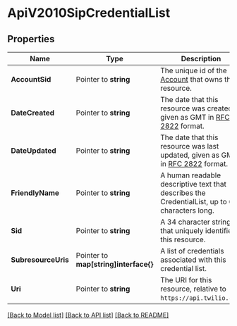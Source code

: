 # ApiV2010SipCredentialList

## Properties

Name | Type | Description | Notes
------------ | ------------- | ------------- | -------------
**AccountSid** | Pointer to **string** | The unique id of the [Account](https://www.twilio.com/docs/iam/api/account) that owns this resource. |
**DateCreated** | Pointer to **string** | The date that this resource was created, given as GMT in [RFC 2822](https://www.php.net/manual/en/class.datetime.php#datetime.constants.rfc2822) format. |
**DateUpdated** | Pointer to **string** | The date that this resource was last updated, given as GMT in [RFC 2822](https://www.php.net/manual/en/class.datetime.php#datetime.constants.rfc2822) format. |
**FriendlyName** | Pointer to **string** | A human readable descriptive text that describes the CredentialList, up to 64 characters long. |
**Sid** | Pointer to **string** | A 34 character string that uniquely identifies this resource. |
**SubresourceUris** | Pointer to **map[string]interface{}** | A list of credentials associated with this credential list. |
**Uri** | Pointer to **string** | The URI for this resource, relative to `https://api.twilio.com`. |

[[Back to Model list]](../README.md#documentation-for-models) [[Back to API list]](../README.md#documentation-for-api-endpoints) [[Back to README]](../README.md)


